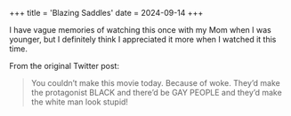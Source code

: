+++
title = 'Blazing Saddles'
date = 2024-09-14
+++

I have vague memories of watching this once with my Mom when I was younger, but I definitely think I appreciated it more when I watched it this time.

<!--more-->

From the original Twitter post:

> You couldn’t make this movie today. Because of woke. They’d make the protagonist BLACK and there’d be GAY PEOPLE and they’d make the white man look stupid!